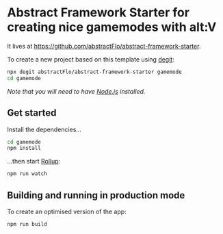 # Abstract Framework Starter for creating nice gamemodes with alt:V

It lives at https://github.com/abstractFlo/abstract-framework-starter.

To create a new project based on this template using [degit](https://github.com/Rich-Harris/degit):

```bash
npx degit abstractFlo/abstract-framework-starter gamemode
cd gamemode
```

*Note that you will need to have [Node.js](https://nodejs.org) installed.*

## Get started

Install the dependencies...

```bash
cd gamemode
npm install
```

...then start [Rollup](https://rollupjs.org):

```bash
npm run watch
```

## Building and running in production mode

To create an optimised version of the app:

```bash
npm run build
```
